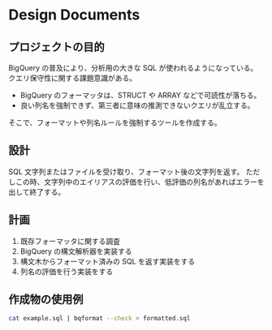 # Design Documents

## プロジェクトの目的
BigQuery の普及により、分析用の大きな SQL が使われるようになっている。
クエリ保守性に関する課題意識がある。

- BigQuery のフォーマッタは、STRUCT や ARRAY などで可読性が落ちる。
- 良い列名を強制できず、第三者に意味の推測できないクエリが乱立する。

そこで、フォーマットや列名ルールを強制するツールを作成する。

## 設計
SQL 文字列またはファイルを受け取り、フォーマット後の文字列を返す。
ただしこの時、文字列中のエイリアスの評価を行い、低評価の列名があればエラーを出して終了する。

## 計画
1. 既存フォーマッタに関する調査
2. BigQuery の構文解析器を実装する
3. 構文木からフォーマット済みの SQL を返す実装をする
4. 列名の評価を行う実装をする

## 作成物の使用例

``` bash
cat example.sql | bqformat --check > formatted.sql
```
